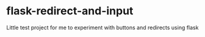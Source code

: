 # flask-redirect-and-input
Little test project for me to experiment with buttons and redirects using flask
